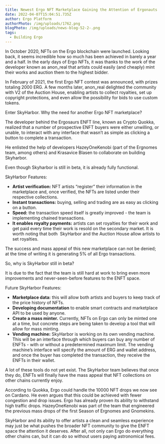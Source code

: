 ```yaml
---
title: Newest Ergo NFT Marketplace Gaining the Attention of Ergonauts
date: 2022-04-07T15:04:51.735Z
author: Ergo Platform
authorPhoto: /img/uploads/1762.png
blogPhoto: /img/uploads/news-blog-52-2-.png
tags:
  - Building Ergo
---
```

In October 2020, NFTs on the Ergo blockchain were launched. Looking back, it seems incredible how so much has been achieved in barely a year and a half. In the early days of Ergo NFTs, it was thanks to the work of the developer known as anon_real that artists could easily (and cheaply) mint their works and auction them to the highest bidder.

In February of 2021, the first Ergo NFT contest was announced, with prizes totaling 2000 ERG. A few months later, anon_real delighted the community with V2 of the Auction House, enabling artists to collect royalties, set up copyright protections, and even allow the possibility for bids to use custom tokens.

Enter SkyHarbor. Why the need for another Ergo NFT marketplace?

The developer behind the Ergosaurs ENFT line, known as Crypto Quokka, realized that a number of prospective ENFT buyers were either unwilling, or unable, to interact with any interface that wasn’t as simple as clicking a button to complete a transaction.

He enlisted the help of developers HazeyOneKenobi (part of the Ergnomes team, among others) and Krasavice Blasen to collaborate on building Skyharbor.

Even though Skyharbor is still in beta, it is already fully functional.

SkyHarbor Features:

* **Artist verification:** NFT artists “register” their information in the marketplace and, once verified, the NFTs are listed under their respective collections.
* **Instant transactions:** buying, selling and trading are as easy as clicking on a button.
* **Speed:** the transaction speed itself is greatly improved - the team is implementing chained transactions.
* **It enables royalty payments:** artists can set royalties for their work and get paid every time their work is resold on the secondary market. It is worth noting that both  SkyHarbor and the Auction House allow artists to set royalties.

The success and mass appeal of this new marketplace can not be denied; at the time of writing it is generating 5% of all Ergo transactions.

So, why is SkyHarbor still in beta?

It is due to the fact that the team is still hard at work to bring even more improvements and never-seen-before features to the ENFT space.

Future SkyHarbor Features:

* **Marketplace data:** this will allow both artists and buyers to keep track of the price history of NFTs.
* **Developing documentation** to enable smart contracts and marketplace API to be used by anyone.
* **Create a mass minter.** Currently, NFTs on Ergo can only be minted one at a time, but concrete steps are being taken to develop a tool that will allow for mass minting.
* **Vending machine:** SkyHarbor is working on its own vending machine. This will be an interface through which buyers can buy any number of ENFTs - with or without a predetermined maximum limit. The vending machine’s interface will specify the amount of ERG and wallet address, and once the buyer has completed the transaction, they receive the ENFTs in their wallet.

A lot of these tools do not yet exist. The SkyHarbor team believes that once they do, ENFTs will finally have the mass appeal that NFT collections on other chains currently enjoy.

According to Quokka, Ergo could handle the 10000 NFT drops we now see on Cardano. He even argues that this could be achieved with fewer congestion and drop issues. Ergo has already proven its ability to withstand high traffic drops. HazeyOneKenobi was part of the team that engineered the previous mass drops of the first Season of Ergnomes and Gnomekins.

SkyHarbor and its ability to offer artists a clean and seamless experience may just be what pushes the broader NFT community to give the ENFT space the attention it deserves. After all, not only can Ergo do everything other chains can, but it can do so without users paying astronomical fees.